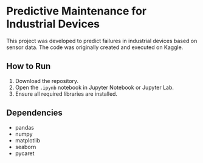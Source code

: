 # Predictive Maintenance for Industrial Devices

This project was developed to predict failures in industrial devices based on sensor data. The code was originally created and executed on Kaggle.

## How to Run

1. Download the repository.
2. Open the `.ipynb` notebook in Jupyter Notebook or Jupyter Lab.
3. Ensure all required libraries are installed.

## Dependencies

- pandas
- numpy
- matplotlib
- seaborn
- pycaret
